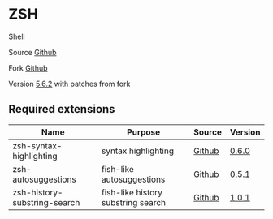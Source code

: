 # ZSH

Shell

Source [Github](https://github.com/zsh-users/zsh)

Fork [Github](https://github.com/tardypad/zsh)

Version [5.6.2](https://github.com/zsh-users/zsh/releases/tag/zsh-5.6.2) with patches from fork

## Required extensions

| Name                            | Purpose                                 | Source                                                                   | Version                                                                                                                   |
|---------------------------------|-----------------------------------------|--------------------------------------------------------------------------|---------------------------------------------------------------------------------------------------------------------------|
| zsh-syntax-highlighting         | syntax highlighting                     | [Github](https://github.com/zsh-users/zsh-syntax-highlighting)           | [0.6.0](https://github.com/zsh-users/zsh-syntax-highlighting/releases/tag/0.6.0)                                          |
| zsh-autosuggestions             | fish-like autosuggestions               | [Github](https://github.com/zsh-users/zsh-autosuggestions)               | [0.5.1](https://github.com/zsh-users/zsh-autosuggestions/releases/tag/v0.5.1)                                             |
| zsh-history-substring-search    | fish-like history substring search      | [Github](https://github.com/zsh-users/zsh-history-substring-search)      | [1.0.1](https://github.com/zsh-users/zsh-history-substring-search/releases/tag/v1.0.1)                                    |
